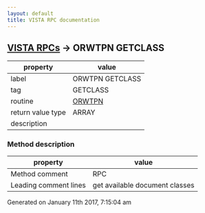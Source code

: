 ```yaml
---
layout: default
title: VISTA RPC documentation
---
```




## [VISTA RPCs](TableOfContent.md) &#8594; ORWTPN GETCLASS 

 property | value 
--- | --- 
 label | ORWTPN GETCLASS
 tag | GETCLASS
 routine | [ORWTPN](http://code.osehra.org/dox/Routine_ORWTPN_source.html)
 return value type | ARRAY
 description | 


### Method description

 property | value 
--- | --- 
 Method comment | RPC
 Leading comment lines | get available document classes




 Generated on January 11th 2017, 7:15:04 am